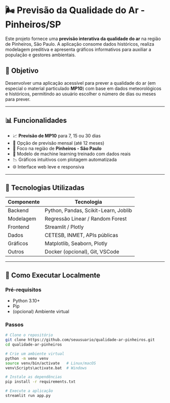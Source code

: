 # 🌬️ Previsão da Qualidade do Ar - Pinheiros/SP

Este projeto fornece uma **previsão interativa da qualidade do ar** na região de Pinheiros, São Paulo. A aplicação consome dados históricos, realiza modelagem preditiva e apresenta gráficos informativos para auxiliar a população e gestores ambientais.

## 📌 Objetivo

Desenvolver uma aplicação acessível para prever a qualidade do ar (em especial o material particulado **MP10**) com base em dados meteorológicos e históricos, permitindo ao usuário escolher o número de dias ou meses para prever.

---

## 📊 Funcionalidades

- 📈 **Previsão de MP10** para 7, 15 ou 30 dias
- 📅 Opção de previsão mensal (até 12 meses)
- 📍 Foco na região de **Pinheiros - São Paulo**
- 🧠 Modelo de machine learning treinado com dados reais
- 📉 Gráficos intuitivos com plotagem automatizada
- 🌐 Interface web leve e responsiva

---

## 🧪 Tecnologias Utilizadas

| Componente | Tecnologia |
|-----------|------------|
| Backend   | Python, Pandas, Scikit-Learn, Joblib |
| Modelagem | Regressão Linear / Random Forest |
| Frontend  | Streamlit / Plotly |
| Dados     | CETESB, INMET, APIs públicas |
| Gráficos  | Matplotlib, Seaborn, Plotly |
| Outros    | Docker (opcional), Git, VSCode |

---

## 🚀 Como Executar Localmente

### Pré-requisitos

- Python 3.10+
- Pip
- (opcional) Ambiente virtual

### Passos

```bash
# Clone o repositório
git clone https://github.com/seuusuario/qualidade-ar-pinheiros.git
cd qualidade-ar-pinheiros

# Crie um ambiente virtual
python -m venv venv
source venv/bin/activate   # Linux/macOS
venv\Scripts\activate.bat  # Windows

# Instale as dependências
pip install -r requirements.txt

# Execute a aplicação
streamlit run app.py
